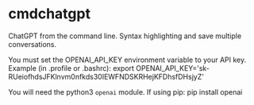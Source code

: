 # cmdchatgpt
ChatGPT from the command line. Syntax highlighting and save multiple conversations.

You must set the OPENAI_API_KEY environment variable to your API key.
Example (in .profile or .bashrc):
export OPENAI_API_KEY='sk-RUeiofhdsJFKlnvm0nfkds30IEWFNDSKRHejKFDhsfDHsjyZ'

You will need the python3 `openai` module.
If using pip:
pip install openai
